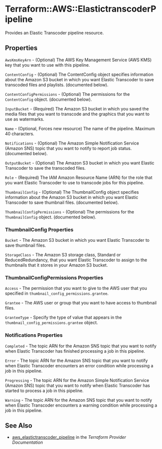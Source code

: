 # Terraform::AWS::ElastictranscoderPipeline

Provides an Elastic Transcoder pipeline resource.

## Properties

`AwsKmsKeyArn` - (Optional) The AWS Key Management Service (AWS KMS) key that you want to use with this pipeline.

`ContentConfig` - (Optional) The ContentConfig object specifies information about the Amazon S3 bucket in which you want Elastic Transcoder to save transcoded files and playlists. (documented below).

`ContentConfigPermissions` - (Optional) The permissions for the `ContentConfig` object. (documented below).

`InputBucket` - (Required) The Amazon S3 bucket in which you saved the media files that you want to transcode and the graphics that you want to use as watermarks.

`Name` - (Optional, Forces new resource) The name of the pipeline. Maximum 40 characters.

`Notifications` - (Optional) The Amazon Simple Notification Service (Amazon SNS) topic that you want to notify to report job status. (documented below).

`OutputBucket` - (Optional) The Amazon S3 bucket in which you want Elastic Transcoder to save the transcoded files.

`Role` - (Required) The IAM Amazon Resource Name (ARN) for the role that you want Elastic Transcoder to use to transcode jobs for this pipeline.

`ThumbnailConfig` - (Optional) The ThumbnailConfig object specifies information about the Amazon S3 bucket in which you want Elastic Transcoder to save thumbnail files. (documented below).

`ThumbnailConfigPermissions` - (Optional) The permissions for the `ThumbnailConfig` object. (documented below).

### ThumbnailConfig Properties

`Bucket` - The Amazon S3 bucket in which you want Elastic Transcoder to save thumbnail files.

`StorageClass` - The Amazon S3 storage class, Standard or ReducedRedundancy, that you want Elastic Transcoder to assign to the thumbnails that it stores in your Amazon S3 bucket.

### ThumbnailConfigPermissions Properties

`Access` - The permission that you want to give to the AWS user that you specified in `thumbnail_config_permissions.grantee`.

`Grantee` - The AWS user or group that you want to have access to thumbnail files.

`GranteeType` - Specify the type of value that appears in the `thumbnail_config_permissions.grantee` object.

### Notifications Properties

`Completed` - The topic ARN for the Amazon SNS topic that you want to notify when Elastic Transcoder has finished processing a job in this pipeline.

`Error` - The topic ARN for the Amazon SNS topic that you want to notify when Elastic Transcoder encounters an error condition while processing a job in this pipeline.

`Progressing` - The topic ARN for the Amazon Simple Notification Service (Amazon SNS) topic that you want to notify when Elastic Transcoder has started to process a job in this pipeline.

`Warning` - The topic ARN for the Amazon SNS topic that you want to notify when Elastic Transcoder encounters a warning condition while processing a job in this pipeline.


## See Also

* [aws_elastictranscoder_pipeline](https://www.terraform.io/docs/providers/aws/r/elastictranscoder_pipeline.html) in the _Terraform Provider Documentation_